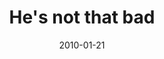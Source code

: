 ---
layout: base.njk
title : 'He&#39;s not that bad' 
view_title : 'He&#39;s not that bad' 
year : '2010' 
date : '2010-01-21' 
img_file : '/drawing/hesnotthatbad.png' 
html_file : 'hesnotthatbad' 
next_html : 'doyourememberwhen.html' 
year_order : '9' 
permalink : "title/{{html_file}}.html"
---